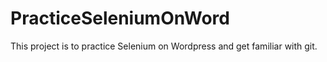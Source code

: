 # PracticeSeleniumOnWord
This project is to practice Selenium on Wordpress and get familiar with git.
